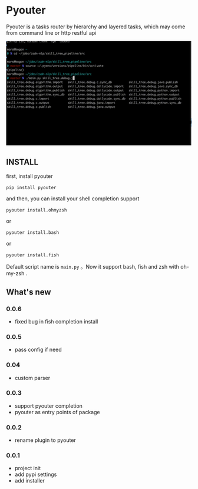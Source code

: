 # Pyouter
Pyouter is a tasks router by  hierarchy and layered tasks, which may come from command line or http restful api

![pyouter](pyouter.gif)

## INSTALL

first, install pyouter

```shell
pip install pyouter
```

and then, you can install your shell completion support

```shell
pyouter install.ohmyzsh
```
or 
```shell
pyouter install.bash
```
or 
```shell
pyouter install.fish
```

Default script name is `main.py` 。Now it support bash, fish and zsh with oh-my-zsh .

## What's new

### 0.0.6

 - fixed bug in fish completion install

### 0.0.5

 - pass config if need

### 0.04
 - custom parser 

### 0.0.3
 - support pyouter completion
 - pyouter as entry points of package

### 0.0.2

 - rename plugin to pyouter

### 0.0.1

 - project init
 - add pypi settings
 - add installer